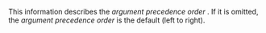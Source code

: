  



This information describes the *argument precedence order* . If it is omitted, the *argument precedence order* is the default (left to right). 



